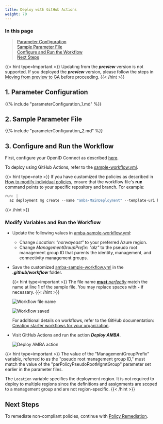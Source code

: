 ```yaml
---
title: Deploy with GitHub Actions
weight: 70
---
```


### In this page

> [Parameter Configuration](../Deploy-with-GitHub-Actions#1-parameter-configuration) </br>
> [Sample Parameter File](../Deploy-with-GitHub-Actions#2-sample-parameter-file) </br>
> [Configure and Run the Workflow](../Deploy-with-GitHub-Actions#3-configure-and-run-the-workflow) </br>
> [Next Steps](../Deploy-with-GitHub-Actions#next-steps) </br>

{{< hint type=Important >}}
Updating from the _**preview**_ version is not supported. If you deployed the _**preview**_ version, please follow the steps in [Moving from preview to GA](../../../HowTo/UpdateToNewReleases/Moving-from-preview-to-GA) before proceeding.
{{< /hint >}}

## 1. Parameter Configuration

{{% include "parameterConfiguration_1.md" %}}

## 2. Sample Parameter File

{{% include "parameterConfiguration_2.md" %}}

## 3. Configure and Run the Workflow

First, configure your OpenID Connect as described [here](https://learn.microsoft.com/en-us/azure/developer/github/connect-from-azure?tabs=azure-portal%2Cwindows#use-the-azure-login-action-with-openid-connect).

To deploy using GitHub Actions, refer to the [sample-workflow.yml](https://github.com/Azure/azure-monitor-baseline-alerts/blob/main/patterns/alz/examples/sample-workflow.yml).

{{< hint type=note >}}
If you have customized the policies as described in [How to modify individual policies](./Introduction-to-deploying-the-ALZ-Pattern.md#how-to-modify-individual-policies), ensure that the workflow file's **run** command points to your specific repository and branch. For example:

  ```ActionScript
  run: |
    az deployment mg create --name "amba-MainDeployment" --template-uri https://raw.githubusercontent.com/___YourGithubFork___/azure-monitor-baseline-alerts/___MainOrBranchname___/patterns/alz/alzArm.json --location ${{ env.Location }} --management-group-id ${{ env.ManagementGroupPrefix }} --parameters .\patterns\alz\alzArm.param.json
  ```
{{< /hint >}}

### Modify Variables and Run the Workflow

- Update the following values in [amba-sample-workflow.yml](https://github.com/Azure/azure-monitor-baseline-alerts/blob/main/patterns/alz/examples/sample-workflow.yml):
  - Change _Location: "norwayeast"_ to your preferred Azure region.
  - Change _ManagementGroupPrefix: "alz"_ to the pseudo root management group ID that parents the identity, management, and connectivity management groups.
- Save the customized [amba-sample-workflow.yml](https://github.com/Azure/azure-monitor-baseline-alerts/blob/main/patterns/alz/examples/sample-workflow.yml) in the _**.github/workflow**_ folder.

  {{< hint type=important >}}
  The file name <ins>_**must** perfectly_</ins> match the name at line **1** of the sample file. You may replace spaces with **-** if necessary.
  {{< /hint >}}

  ![Workflow file name](../../../media/WorkflowFileName.png)

  ![Workflow saved](../../../media/WorkflowSaved.png)

  For additional details on workflows, refer to the GitHub documentation: [Creating starter workflows for your organization](https://docs.github.com/en/actions/using-workflows/creating-starter-workflows-for-your-organization).

- Visit GitHub Actions and run the action _**Deploy AMBA**_.

  ![Deploy AMBA action](../../../media/DeployAmbaAction.png)

{{< hint type=important >}}
The value of the "ManagementGroupPrefix" variable, referred to as the "pseudo root management group ID," must match the value of the "parPolicyPseudoRootMgmtGroup" parameter set earlier in the parameter files.

The `Location` variable specifies the deployment region. It is not required to deploy to multiple regions since the definitions and assignments are scoped to a management group and are not region-specific.
{{< /hint >}}

## Next Steps

To remediate non-compliant policies, continue with [Policy Remediation](../Remediate-Policies).
